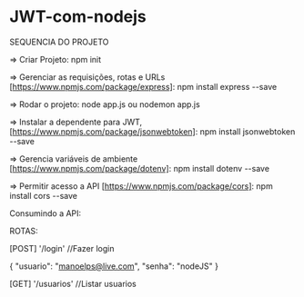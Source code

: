# JWT-com-nodejs

SEQUENCIA DO PROJETO

=> Criar Projeto: 
npm init

=> Gerenciar as requisições, rotas e URLs [https://www.npmjs.com/package/express]: 
npm install express --save

=> Rodar o projeto: 
node app.js ou nodemon app.js

=> Instalar a dependente para JWT, [https://www.npmjs.com/package/jsonwebtoken]: 
npm install jsonwebtoken --save

=> Gerencia variáveis de ambiente [https://www.npmjs.com/package/dotenv]: 
npm install dotenv --save

=> Permitir acesso a API [https://www.npmjs.com/package/cors]: 
npm install cors --save


Consumindo a API:

ROTAS:

[POST] '/login' //Fazer login

{
    "usuario": "manoelps@live.com",
    "senha": "nodeJS"
}


[GET] '/usuarios' //Listar usuarios
